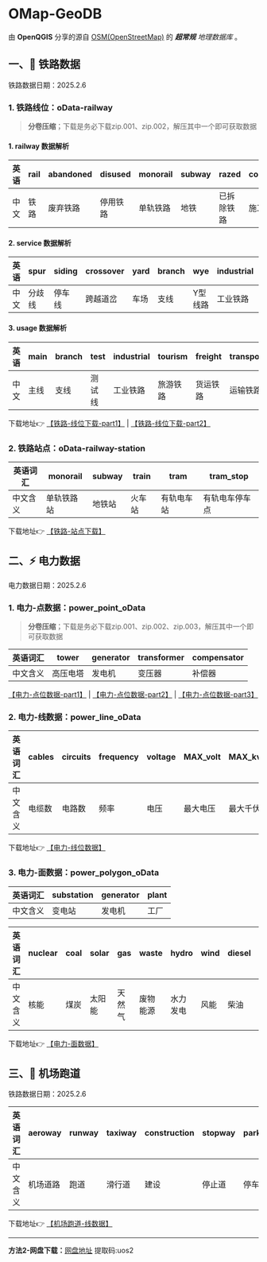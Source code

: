 # OMap-GeoDB
由 **OpenQGIS** 分享的源自 [OSM(OpenStreetMap)](https://www.openstreetmap.org/) 的 ***超常规** 地理数据库* 。

## 一、🚆 铁路数据
铁路数据日期：2025.2.6

### 1. 铁路线位：oData-railway
> **分卷压缩**；下载是务必下载zip.001、zip.002，解压其中一个即可获取数据

#### 1. railway 数据解析

| 英语       | rail           | abandoned      | disused        | monorail       | subway         | razed          | construction   | funicular      | station        | light_rail     | tram           | traverser      | narrow_gauge   |
| ---------- | -------------- | -------------- | -------------- | -------------- | -------------- | -------------- | -------------- | -------------- | -------------- | -------------- | -------------- | -------------- | -------------- |
| 中文       | 铁路           | 废弃铁路        | 停用铁路        | 单轨铁路         | 地铁          | 已拆除铁路 | 施工铁路   | 缆索铁路   | 车站       | 轻轨       | 有轨电车   | 轨道滑车   | 窄轨铁路   |

#### 2. service 数据解析

| 英语           | spur            | siding         | crossover      | yard           | branch         | wye            | industrial     | utility        | driveway      | alley         |
| --------------- | --------------- | -------------- | -------------- | -------------- | -------------- | -------------- | -------------- | -------------- | ------------- | -------------- |
| 中文        | 分歧线         | 停车线         | 跨越道岔       | 车场           | 支线           | Y型线路         | 工业铁路       | 公用铁路       | 车库入口     | 巷道         |

#### 3. usage 数据解析
| 英语       | main            | branch         | test           | industrial     |tourism        | freight        | transportation | siding        | yard          | gathering      | spillway       |
| ---------- | --------------- | -------------- | -------------- | -------------- |-------------- | -------------- | -------------- | ------------- | ------------- | ------------- | ------------- |
| 中文     | 主线             | 支线           | 测试线         | 工业铁路       |旅游铁路       | 货运铁路       | 运输铁路       | 停车线         | 车场           | 集散线         | 泄水线         |


下载地址👉 [【铁路-线位下载-part1】](https://github.com/OpenQGIS/OMap-GeoDB/blob/main/oData-railway/%E9%93%81%E8%B7%AF.zip.001)
 | 
[【铁路-线位下载-part2】](https://github.com/OpenQGIS/OMap-GeoDB/blob/main/oData-railway/%E9%93%81%E8%B7%AF.zip.002)



### 2. 铁路站点：oData-railway-station

| 英语词汇       | monorail        | subway         | train          | tram           | tram_stop      |
| --------------- | --------------- | -------------- | -------------- | -------------- | -------------- |
| 中文含义     | 单轨铁路站         | 地铁站           | 火车站           | 有轨电车站       | 有轨电车停车点     |

下载地址👉 [【铁路-站点下载】](https://github.com/OpenQGIS/OMap-GeoDB/tree/main/oData-railway-station)


## 二、⚡ 电力数据
电力数据日期：2025.2.6

###  1. 电力-点数据：power_point_oData
> **分卷压缩**；下载是务必下载zip.001、zip.002、zip.003，解压其中一个即可获取数据

| 英语词汇 |tower | generator | transformer | compensator |
| --------- |----- | -------- | ---------- | ---------- |
| 中文含义 |高压电塔 | 发电机   | 变压器    | 补偿器    |

[【电力-点位数据-part1】](https://github.com/OpenQGIS/OMap-GeoDB/blob/main/oData-power/power_point_oData.zip.001)
 | 
[【电力-点位数据-part2】](https://github.com/OpenQGIS/OMap-GeoDB/blob/main/oData-power/power_point_oData.zip.002)
 | 
[【电力-点位数据-part3】](https://github.com/OpenQGIS/OMap-GeoDB/blob/main/oData-power/power_point_oData.zip.003)

###  2. 电力-线数据：power_line_oData

| 英语词汇 | cables | circuits | frequency | voltage | MAX_volt | MAX_kv |
| --------- | ------ | ------- | -------- | ------ | ------- | ------ |
| 中文含义 | 电缆数   | 电路数    | 频率     | 电压    | 最大电压 | 最大千伏 |

下载地址👉 [【电力-线位数据】](https://github.com/OpenQGIS/OMap-GeoDB/blob/main/oData-power/power_line_oData.7z)

###  3. 电力-面数据：power_polygon_oData

| 英语词汇 | substation | generator | plant |
| --------- | ---------- | -------- | ----- |
| 中文含义 | 变电站    | 发电机   | 工厂  |

| 英语词汇 | nuclear | coal | solar | gas | waste | hydro | wind | diesel | biomass | waste coal | oil | geothermal | battery | coal gas | petroleum coke |
| --------- | ------- | ---- | ----- | --- | ----- | ----- | ---- | ------ | ------- | ---------- | --- | --------- | ------- | -------- | -------------- |
| 中文含义 | 核能    | 煤炭 | 太阳能 | 天然气 | 废物能源 | 水力发电 | 风能 | 柴油 | 生物质 | 废弃煤 | 石油 | 地热能 | 电池储能 | 煤气 | 焦炭            |



下载地址👉 [【电力-面数据】](https://github.com/OpenQGIS/OMap-GeoDB/blob/main/oData-power/power_polygon_oData.7z)

## 三、🛫 机场跑道
铁路数据日期：2025.2.6

| 英语词汇 | aeroway | runway | taxiway | construction | stopway | parking_position | jet_bridge | highway_strip | goods | navigationaid | landing_light | taxilane | razed | aerodrome | displaced_threshold | boardwalk |
| --------- | ------- | ------ | ------- | ----------- | ------- | ---------------- | ---------- | ------------ | ------ | ------------- | ------------ | -------- | ------ | -------- | -------------------- | --------- |
| 中文含义 | 机场道路 | 跑道   | 滑行道 | 建设       | 停止道   | 停车位           | 登机桥     | 高速公路道面 | 货物   | 导航辅助设施 | 着陆灯         | 滑行道   | 拆除   | 飞机场 | 移动入口          | 木板路   |

下载地址👉 [【机场跑道-线数据】](https://github.com/OpenQGIS/OMap-GeoDB/blob/main/oData-aeroways/aeroways_oData.zip)

---

**方法2-网盘下载：**[网盘地址](https://caiyun.139.com/m/i?2jQXim20qyrqi)    提取码:uos2
